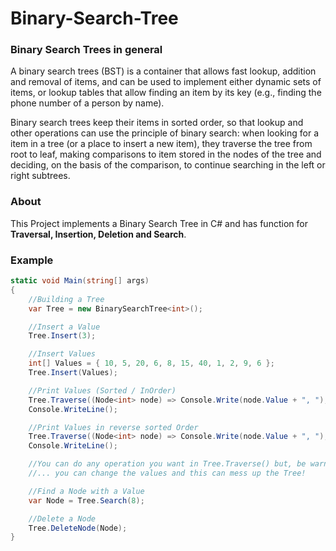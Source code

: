 # Binary-Search-Tree

### Binary Search Trees in general
A binary search trees (BST) is a container that allows fast lookup, addition and removal of items, and can be used to implement either dynamic sets of items, or lookup tables that allow finding an item by its key (e.g., finding the phone number of a person by name).

Binary search trees keep their items in sorted order, so that lookup and other operations can use the principle of binary search: when looking for a item in a tree (or a place to insert a new item), they traverse the tree from root to leaf, making comparisons to item stored in the nodes of the tree and deciding, on the basis of the comparison, to continue searching in the left or right subtrees.

### About
This Project implements a Binary Search Tree in C# and has function for **Traversal, Insertion, Deletion and Search**.

### Example


```` c#
static void Main(string[] args)
{
    //Building a Tree
    var Tree = new BinarySearchTree<int>();

    //Insert a Value
    Tree.Insert(3);

    //Insert Values
    int[] Values = { 10, 5, 20, 6, 8, 15, 40, 1, 2, 9, 6 };
    Tree.Insert(Values);

    //Print Values (Sorted / InOrder)
    Tree.Traverse((Node<int> node) => Console.Write(node.Value + ", "), TraversalType.InOrder);
    Console.WriteLine();

    //Print Values in reverse sorted Order
    Tree.Traverse((Node<int> node) => Console.Write(node.Value + ", "), TraversalType.OutOrder);
    Console.WriteLine();

    //You can do any operation you want in Tree.Traverse() but, be warned...
    //... you can change the values and this can mess up the Tree!

    //Find a Node with a Value
    var Node = Tree.Search(8);

    //Delete a Node
    Tree.DeleteNode(Node);
}
